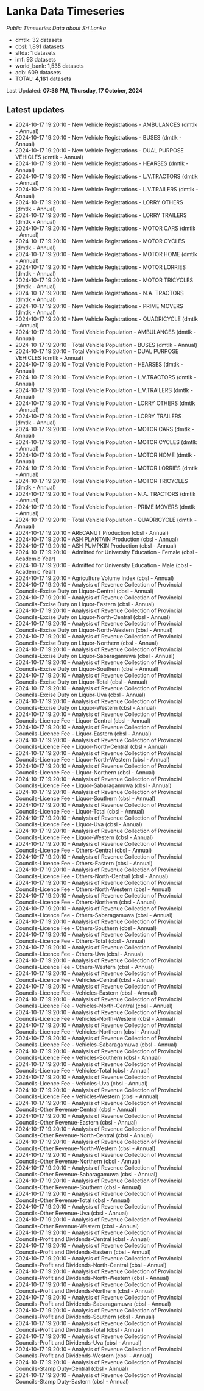 # Lanka Data Timeseries
*Public Timeseries Data about Sri Lanka*

* dmtlk: 32 datasets
* cbsl: 1,891 datasets
* sltda: 1 datasets
* imf: 93 datasets
* world_bank: 1,535 datasets
* adb: 609 datasets
* TOTAL: **4,161** datasets

Last Updated: **07:36 PM, Thursday, 17 October, 2024**

## Latest updates

* 2024-10-17 19:20:10 - New Vehicle Registrations - AMBULANCES (dmtlk - Annual)
* 2024-10-17 19:20:10 - New Vehicle Registrations - BUSES (dmtlk - Annual)
* 2024-10-17 19:20:10 - New Vehicle Registrations - DUAL PURPOSE VEHICLES (dmtlk - Annual)
* 2024-10-17 19:20:10 - New Vehicle Registrations - HEARSES (dmtlk - Annual)
* 2024-10-17 19:20:10 - New Vehicle Registrations - L.V.TRACTORS (dmtlk - Annual)
* 2024-10-17 19:20:10 - New Vehicle Registrations - L.V.TRAILERS (dmtlk - Annual)
* 2024-10-17 19:20:10 - New Vehicle Registrations - LORRY OTHERS (dmtlk - Annual)
* 2024-10-17 19:20:10 - New Vehicle Registrations - LORRY TRAILERS (dmtlk - Annual)
* 2024-10-17 19:20:10 - New Vehicle Registrations - MOTOR CARS (dmtlk - Annual)
* 2024-10-17 19:20:10 - New Vehicle Registrations - MOTOR CYCLES (dmtlk - Annual)
* 2024-10-17 19:20:10 - New Vehicle Registrations - MOTOR HOME (dmtlk - Annual)
* 2024-10-17 19:20:10 - New Vehicle Registrations - MOTOR LORRIES (dmtlk - Annual)
* 2024-10-17 19:20:10 - New Vehicle Registrations - MOTOR TRICYCLES (dmtlk - Annual)
* 2024-10-17 19:20:10 - New Vehicle Registrations - N.A. TRACTORS (dmtlk - Annual)
* 2024-10-17 19:20:10 - New Vehicle Registrations - PRIME MOVERS (dmtlk - Annual)
* 2024-10-17 19:20:10 - New Vehicle Registrations - QUADRICYCLE (dmtlk - Annual)
* 2024-10-17 19:20:10 - Total Vehicle Population - AMBULANCES (dmtlk - Annual)
* 2024-10-17 19:20:10 - Total Vehicle Population - BUSES (dmtlk - Annual)
* 2024-10-17 19:20:10 - Total Vehicle Population - DUAL PURPOSE VEHICLES (dmtlk - Annual)
* 2024-10-17 19:20:10 - Total Vehicle Population - HEARSES (dmtlk - Annual)
* 2024-10-17 19:20:10 - Total Vehicle Population - L.V.TRACTORS (dmtlk - Annual)
* 2024-10-17 19:20:10 - Total Vehicle Population - L.V.TRAILERS (dmtlk - Annual)
* 2024-10-17 19:20:10 - Total Vehicle Population - LORRY OTHERS (dmtlk - Annual)
* 2024-10-17 19:20:10 - Total Vehicle Population - LORRY TRAILERS (dmtlk - Annual)
* 2024-10-17 19:20:10 - Total Vehicle Population - MOTOR CARS (dmtlk - Annual)
* 2024-10-17 19:20:10 - Total Vehicle Population - MOTOR CYCLES (dmtlk - Annual)
* 2024-10-17 19:20:10 - Total Vehicle Population - MOTOR HOME (dmtlk - Annual)
* 2024-10-17 19:20:10 - Total Vehicle Population - MOTOR LORRIES (dmtlk - Annual)
* 2024-10-17 19:20:10 - Total Vehicle Population - MOTOR TRICYCLES (dmtlk - Annual)
* 2024-10-17 19:20:10 - Total Vehicle Population - N.A. TRACTORS (dmtlk - Annual)
* 2024-10-17 19:20:10 - Total Vehicle Population - PRIME MOVERS (dmtlk - Annual)
* 2024-10-17 19:20:10 - Total Vehicle Population - QUADRICYCLE (dmtlk - Annual)
* 2024-10-17 19:20:10 - ARECANUT Production (cbsl - Annual)
* 2024-10-17 19:20:10 - ASH PLANTAIN Production (cbsl - Annual)
* 2024-10-17 19:20:10 - ASH PUMPKIN Production (cbsl - Annual)
* 2024-10-17 19:20:10 - Admitted for University Education - Female (cbsl - Academic Year)
* 2024-10-17 19:20:10 - Admitted for University Education - Male (cbsl - Academic Year)
* 2024-10-17 19:20:10 - Agriculture Volume Index (cbsl - Annual)
* 2024-10-17 19:20:10 - Analysis of Revenue Collection of Provincial Councils-Excise Duty on Liquor-Central (cbsl - Annual)
* 2024-10-17 19:20:10 - Analysis of Revenue Collection of Provincial Councils-Excise Duty on Liquor-Eastern (cbsl - Annual)
* 2024-10-17 19:20:10 - Analysis of Revenue Collection of Provincial Councils-Excise Duty on Liquor-North-Central (cbsl - Annual)
* 2024-10-17 19:20:10 - Analysis of Revenue Collection of Provincial Councils-Excise Duty on Liquor-North-Western (cbsl - Annual)
* 2024-10-17 19:20:10 - Analysis of Revenue Collection of Provincial Councils-Excise Duty on Liquor-Northern (cbsl - Annual)
* 2024-10-17 19:20:10 - Analysis of Revenue Collection of Provincial Councils-Excise Duty on Liquor-Sabaragamuwa (cbsl - Annual)
* 2024-10-17 19:20:10 - Analysis of Revenue Collection of Provincial Councils-Excise Duty on Liquor-Southern (cbsl - Annual)
* 2024-10-17 19:20:10 - Analysis of Revenue Collection of Provincial Councils-Excise Duty on Liquor-Total (cbsl - Annual)
* 2024-10-17 19:20:10 - Analysis of Revenue Collection of Provincial Councils-Excise Duty on Liquor-Uva (cbsl - Annual)
* 2024-10-17 19:20:10 - Analysis of Revenue Collection of Provincial Councils-Excise Duty on Liquor-Western (cbsl - Annual)
* 2024-10-17 19:20:10 - Analysis of Revenue Collection of Provincial Councils-Licence Fee - Liquor-Central (cbsl - Annual)
* 2024-10-17 19:20:10 - Analysis of Revenue Collection of Provincial Councils-Licence Fee - Liquor-Eastern (cbsl - Annual)
* 2024-10-17 19:20:10 - Analysis of Revenue Collection of Provincial Councils-Licence Fee - Liquor-North-Central (cbsl - Annual)
* 2024-10-17 19:20:10 - Analysis of Revenue Collection of Provincial Councils-Licence Fee - Liquor-North-Western (cbsl - Annual)
* 2024-10-17 19:20:10 - Analysis of Revenue Collection of Provincial Councils-Licence Fee - Liquor-Northern (cbsl - Annual)
* 2024-10-17 19:20:10 - Analysis of Revenue Collection of Provincial Councils-Licence Fee - Liquor-Sabaragamuwa (cbsl - Annual)
* 2024-10-17 19:20:10 - Analysis of Revenue Collection of Provincial Councils-Licence Fee - Liquor-Southern (cbsl - Annual)
* 2024-10-17 19:20:10 - Analysis of Revenue Collection of Provincial Councils-Licence Fee - Liquor-Total (cbsl - Annual)
* 2024-10-17 19:20:10 - Analysis of Revenue Collection of Provincial Councils-Licence Fee - Liquor-Uva (cbsl - Annual)
* 2024-10-17 19:20:10 - Analysis of Revenue Collection of Provincial Councils-Licence Fee - Liquor-Western (cbsl - Annual)
* 2024-10-17 19:20:10 - Analysis of Revenue Collection of Provincial Councils-Licence Fee - Others-Central (cbsl - Annual)
* 2024-10-17 19:20:10 - Analysis of Revenue Collection of Provincial Councils-Licence Fee - Others-Eastern (cbsl - Annual)
* 2024-10-17 19:20:10 - Analysis of Revenue Collection of Provincial Councils-Licence Fee - Others-North-Central (cbsl - Annual)
* 2024-10-17 19:20:10 - Analysis of Revenue Collection of Provincial Councils-Licence Fee - Others-North-Western (cbsl - Annual)
* 2024-10-17 19:20:10 - Analysis of Revenue Collection of Provincial Councils-Licence Fee - Others-Northern (cbsl - Annual)
* 2024-10-17 19:20:10 - Analysis of Revenue Collection of Provincial Councils-Licence Fee - Others-Sabaragamuwa (cbsl - Annual)
* 2024-10-17 19:20:10 - Analysis of Revenue Collection of Provincial Councils-Licence Fee - Others-Southern (cbsl - Annual)
* 2024-10-17 19:20:10 - Analysis of Revenue Collection of Provincial Councils-Licence Fee - Others-Total (cbsl - Annual)
* 2024-10-17 19:20:10 - Analysis of Revenue Collection of Provincial Councils-Licence Fee - Others-Uva (cbsl - Annual)
* 2024-10-17 19:20:10 - Analysis of Revenue Collection of Provincial Councils-Licence Fee - Others-Western (cbsl - Annual)
* 2024-10-17 19:20:10 - Analysis of Revenue Collection of Provincial Councils-Licence Fee - Vehicles-Central (cbsl - Annual)
* 2024-10-17 19:20:10 - Analysis of Revenue Collection of Provincial Councils-Licence Fee - Vehicles-Eastern (cbsl - Annual)
* 2024-10-17 19:20:10 - Analysis of Revenue Collection of Provincial Councils-Licence Fee - Vehicles-North-Central (cbsl - Annual)
* 2024-10-17 19:20:10 - Analysis of Revenue Collection of Provincial Councils-Licence Fee - Vehicles-North-Western (cbsl - Annual)
* 2024-10-17 19:20:10 - Analysis of Revenue Collection of Provincial Councils-Licence Fee - Vehicles-Northern (cbsl - Annual)
* 2024-10-17 19:20:10 - Analysis of Revenue Collection of Provincial Councils-Licence Fee - Vehicles-Sabaragamuwa (cbsl - Annual)
* 2024-10-17 19:20:10 - Analysis of Revenue Collection of Provincial Councils-Licence Fee - Vehicles-Southern (cbsl - Annual)
* 2024-10-17 19:20:10 - Analysis of Revenue Collection of Provincial Councils-Licence Fee - Vehicles-Total (cbsl - Annual)
* 2024-10-17 19:20:10 - Analysis of Revenue Collection of Provincial Councils-Licence Fee - Vehicles-Uva (cbsl - Annual)
* 2024-10-17 19:20:10 - Analysis of Revenue Collection of Provincial Councils-Licence Fee - Vehicles-Western (cbsl - Annual)
* 2024-10-17 19:20:10 - Analysis of Revenue Collection of Provincial Councils-Other Revenue-Central (cbsl - Annual)
* 2024-10-17 19:20:10 - Analysis of Revenue Collection of Provincial Councils-Other Revenue-Eastern (cbsl - Annual)
* 2024-10-17 19:20:10 - Analysis of Revenue Collection of Provincial Councils-Other Revenue-North-Central (cbsl - Annual)
* 2024-10-17 19:20:10 - Analysis of Revenue Collection of Provincial Councils-Other Revenue-North-Western (cbsl - Annual)
* 2024-10-17 19:20:10 - Analysis of Revenue Collection of Provincial Councils-Other Revenue-Northern (cbsl - Annual)
* 2024-10-17 19:20:10 - Analysis of Revenue Collection of Provincial Councils-Other Revenue-Sabaragamuwa (cbsl - Annual)
* 2024-10-17 19:20:10 - Analysis of Revenue Collection of Provincial Councils-Other Revenue-Southern (cbsl - Annual)
* 2024-10-17 19:20:10 - Analysis of Revenue Collection of Provincial Councils-Other Revenue-Total (cbsl - Annual)
* 2024-10-17 19:20:10 - Analysis of Revenue Collection of Provincial Councils-Other Revenue-Uva (cbsl - Annual)
* 2024-10-17 19:20:10 - Analysis of Revenue Collection of Provincial Councils-Other Revenue-Western (cbsl - Annual)
* 2024-10-17 19:20:10 - Analysis of Revenue Collection of Provincial Councils-Profit and Dividends-Central (cbsl - Annual)
* 2024-10-17 19:20:10 - Analysis of Revenue Collection of Provincial Councils-Profit and Dividends-Eastern (cbsl - Annual)
* 2024-10-17 19:20:10 - Analysis of Revenue Collection of Provincial Councils-Profit and Dividends-North-Central (cbsl - Annual)
* 2024-10-17 19:20:10 - Analysis of Revenue Collection of Provincial Councils-Profit and Dividends-North-Western (cbsl - Annual)
* 2024-10-17 19:20:10 - Analysis of Revenue Collection of Provincial Councils-Profit and Dividends-Northern (cbsl - Annual)
* 2024-10-17 19:20:10 - Analysis of Revenue Collection of Provincial Councils-Profit and Dividends-Sabaragamuwa (cbsl - Annual)
* 2024-10-17 19:20:10 - Analysis of Revenue Collection of Provincial Councils-Profit and Dividends-Southern (cbsl - Annual)
* 2024-10-17 19:20:10 - Analysis of Revenue Collection of Provincial Councils-Profit and Dividends-Total (cbsl - Annual)
* 2024-10-17 19:20:10 - Analysis of Revenue Collection of Provincial Councils-Profit and Dividends-Uva (cbsl - Annual)
* 2024-10-17 19:20:10 - Analysis of Revenue Collection of Provincial Councils-Profit and Dividends-Western (cbsl - Annual)
* 2024-10-17 19:20:10 - Analysis of Revenue Collection of Provincial Councils-Stamp Duty-Central (cbsl - Annual)
* 2024-10-17 19:20:10 - Analysis of Revenue Collection of Provincial Councils-Stamp Duty-Eastern (cbsl - Annual)